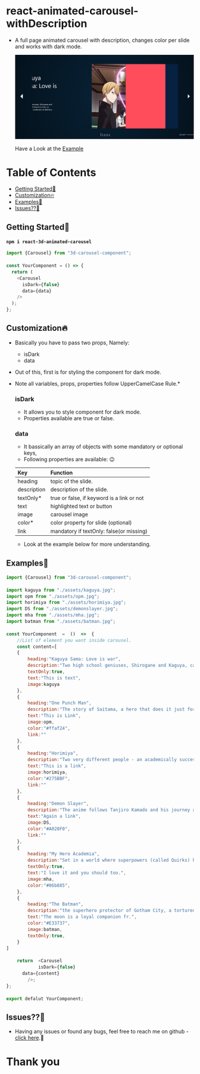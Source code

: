 # react-animated-carousel-withDescription

- A full page animated carousel with description, changes color per slide and works with dark mode.

  ![Example](./demoexample.jpg)
  
  Have a Look at the [Example](https://piyushchittora.github.io/npm-packages-demo/)

# Table of Contents

- [Getting Started🚀](#getting-started)
- [Customization🔥](#customization)
- [Examples👾](#examples)
- [Issues??🐛](#issues)

## Getting Started🚀

**`npm i react-3d-animated-carousel`**

```javascript
import {Carousel} from "3d-carousel-component";

const YourComponent = () => {
  return (
    <Carousel
      isDark={false}
      data={data}
    />
  );
};
```

## Customization🔥

- Basically you have to pass two props, Namely:
  - isDark
  - data
- Out of this, first is for styling the component for dark mode.
- Note all variables, props, properties follow UpperCamelCase Rule.\*

  ### isDark

  - It allows you to style component for dark mode.
  - Properties available are true or false.
  
  ### data
  
  - It bassically an array of objects with some mandatory or optional keys, 
  - Following properties are available: 😉

  | Key             | Function                                   |
  | :-------------- | :----------------------------------------- |
  | heading         | topic of the slide.                        |
  | description     | description of the slide.                  |
  | textOnly*       | true or false, if keyword is a link or not |
  | text            | highlighted text or button                 |
  | image           | carousel image                             |
  | color*          | color property for slide (optional)        |
  | link            | mandatory if textOnly: false(or missing)   |

  - Look at the example below for more understanding.

## Examples👾

```javascript
import {Carousel} from "3d-carousel-component";

import kaguya from "./assets/kaguya.jpg";
import opm from "./assets/opm.jpg";
import horimiya from "./assets/horimiya.jpg";
import DS from "./assets/demonslayer.jpg";
import mha from "./assets/mha.jpg";
import batman from "./assets/batman.jpg";

const YourComponent  =  ()  =>  {
	//List of element you want inside carousel.
	const content=[
    {
        heading:"Kaguya Sama: Love is war",
        description:"Two high school geniuses, Shirogane and Kaguya, can't admit they're in love, so each tries to win a confession of affection from the other.",
        textOnly:true,
        text:"This is text",
        image:kaguya
    },
    {
        heading:"One Punch Man",
        description:"The story of Saitama, a hero that does it just for fun & can defeat his enemies with a single punch.",
        text:"This is Link",
        image:opm,
        color:"#ffaf24",
        link:""
    },
    {
        heading:"Horimiya",
        description:"Two very different people - an academically successful schoolgirl and a quiet loser schoolboy - meet and develop a friendship.",
        text:"This is a link",
        image:horimiya,
        color:"#275BBF",
        link:""
    },
    {
        heading:"Demon Slayer",
        description:"The anime follows Tanjiro Kamado and his journey after his family's demise at the hands of the Demon King Muzan Kibutsuji.",
        text:"Again a link",
        image:DS,
        color:"#A020F0",
        link:""
    },
    {
        heading:"My Hero Academia",
        description:"Set in a world where superpowers (called Quirks) have become commonplace, the story follows Izuku Midoriya, a boy who was born without a Quirk but still ...",
        textOnly:true,
        text:"I love it and you should too.",
        image:mha,
        color:"#06b885",
    },
    {
        heading:"The Batman",
        description:"the superhero protector of Gotham City, a tortured, brooding vigilante dressed as a bat who fights against evil and strikes fear into the hearts.",
        text:"The moon is a loyal companion fr.",
        color:"#E33737",
        image:batman,
        textOnly:true,
    }
]

	return  <Carousel
			isDark={false}
      data={content}
		/>;
};

export defalut YourComponent;
```

## Issues??🐛

- Having any issues or found any bugs, feel free to reach me on github - [click here](https://github.com/piyushchittora/react-animated-carousel-withDescription/issues).📧

# Thank you